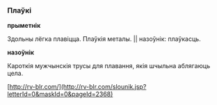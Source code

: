 ### Плаўкі
**прыметнік**

Здольны лёгка плавіцца. Плаўкія металы. || назоўнік: плаўкасць.

**назоўнік**

Кароткія мужчынскія трусы для плавання, якія шчыльна аблягаюць цела.

<a rel="author">[http://rv-blr.com/](http://rv-blr.com/slounik.jsp?letterId=0&maskId=0&pageId=2368)</a>

